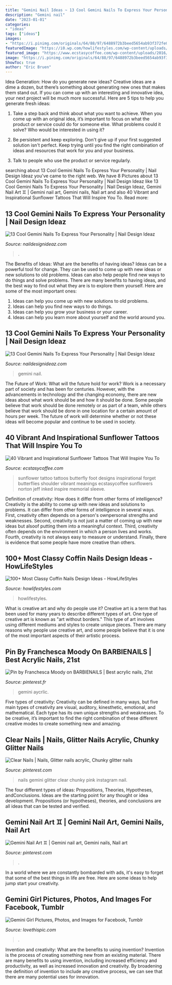 ```yaml
---
title: "Gemini Nail Ideas ~ 13 Cool Gemini Nails To Express Your Personality"
description: "Gemini nail"
date: "2023-01-01"
categories:
- "ideas"
tags: ["ideas"]
images:
- "https://i.pinimg.com/originals/64/88/97/6488972b3beed5654ab93f372fe0b383.jpg"
featuredImage: "https://i0.wp.com/howlifestyles.com/wp-content/uploads/2019/10/Coffin-Nails-Design-Ideas-10032019116.jpg?fit=600%2C699&amp;ssl=1&amp;is-pending-load=1"
featured_image: "https://www.ecstasycoffee.com/wp-content/uploads/2016/09/Sunflower-tattoo-design-11.jpg"
image: "https://i.pinimg.com/originals/64/88/97/6488972b3beed5654ab93f372fe0b383.jpg"
ShowToc: true
author: "Eric Bruen"
---
```



Idea Generation: How do you generate new ideas?
Creative ideas are a dime a dozen, but there’s something about generating new ones that makes them stand out. If you can come up with an interesting and innovative idea, your next project will be much more successful. Here are 5 tips to help you generate fresh ideas:
1. Take a step back and think about what you want to achieve. When you come up with an original idea, it’s important to focus on what the product or service could do for someone else. What problems could it solve? Who would be interested in using it?

2. Be persistent and keep exploring. Don't give up if your first suggested solution isn't perfect. Keep trying until you find the right combination of ideas and resources that work for you and your business.

3. Talk to people who use the product or service regularly.

	

		
searching about 13 Cool Gemini Nails To Express Your Personality | Nail Design Ideaz you've came to the right web. We have 8 Pictures about 13 Cool Gemini Nails To Express Your Personality | Nail Design Ideaz like 13 Cool Gemini Nails To Express Your Personality | Nail Design Ideaz, Gemini Nail Art ♊️ | Gemini nail art, Gemini nails, Nail art and also 40 Vibrant and Inspirational Sunflower Tattoos That Will Inspire You To. Read more:
		
    
## 13 Cool Gemini Nails To Express Your Personality | Nail Design Ideaz

<img loading=lazy src="https://www.naildesignideaz.com/wp-content/uploads/2017/10/Color-Changing-Gemini-Glitter-768x397.png" onerror="this.onerror=null;this.src='https://tse1.mm.bing.net/th?id=OIP.He8a8jFLPk9XgIbNgl7TEQHaD1&amp;pid=15.1';" alt="13 Cool Gemini Nails To Express Your Personality | Nail Design Ideaz">

_Source: naildesignideaz.com_

>. 

	

The Benefits of Ideas: What are the benefits of having ideas?
Ideas can be a powerful tool for change. They can be used to come up with new ideas or new solutions to old problems. Ideas can also help people find new ways to do things and solve problems. There are many benefits to having ideas, and the best way to find out what they are is to explore them yourself. Here are some of the most important ones: 
1. Ideas can help you come up with new solutions to old problems.
2. Ideas can help you find new ways to do things.
3. Ideas can help you grow your business or your career.
4. Ideas can help you learn more about yourself and the world around you.

    
## 13 Cool Gemini Nails To Express Your Personality | Nail Design Ideaz

<img loading=lazy src="https://www.naildesignideaz.com/wp-content/uploads/2017/10/Color-Changing-Gemini-Glitter-813x420.png" onerror="this.onerror=null;this.src='https://tse2.mm.bing.net/th?id=OIP.T2ToqwRQE8TysHC6GeUT4wHaD0&amp;pid=15.1';" alt="13 Cool Gemini Nails To Express Your Personality | Nail Design Ideaz">

_Source: naildesignideaz.com_

>gemini nail. 

	

The Future of Work: What will the future hold for work?
Work is a necessary part of society and has been for centuries. However, with the advancements in technology and the changing economy, there are new ideas about what work should be and how it should be done. Some people believe that work should be done remotely or as part of a team, while others believe that work should be done in one location for a certain amount of hours per week. The future of work will determine whether or not these ideas will become popular and continue to be used in society.

    
## 40 Vibrant And Inspirational Sunflower Tattoos That Will Inspire You To

<img loading=lazy src="https://www.ecstasycoffee.com/wp-content/uploads/2016/09/Sunflower-tattoo-design-11.jpg" onerror="this.onerror=null;this.src='https://tse4.mm.bing.net/th?id=OIP.6xAd_d390dc9te_nArH-gQHaKW&amp;pid=15.1';" alt="40 Vibrant and Inspirational Sunflower Tattoos That Will Inspire You To">

_Source: ecstasycoffee.com_

>sunflower tattoo tattoos butterfly foot designs inspirational forget butterflies shoulder vibrant meanings ecstasycoffee sunflowers norton jeff inked inspire memorial sleeve. 

	

Definition of creativity: How does it differ from other forms of intelligence?
Creativity is the ability to come up with new ideas and solutions to problems. It can differ from other forms of intelligence in several ways. First, creativity often depends on a person's ownpersonal strengths and weaknesses. Second, creativity is not just a matter of coming up with new ideas but alsoof putting them into a meaningful context. Third, creativity often depends on the environment in which a person lives and works. Fourth, creativity is not always easy to measure or understand. Finally, there is evidence that some people have more creative than others.

    
## 100+ Most Classy Coffin Nails Design Ideas - HowLifeStyles

<img loading=lazy src="https://i0.wp.com/howlifestyles.com/wp-content/uploads/2019/10/Coffin-Nails-Design-Ideas-10032019116.jpg?fit=600%2C699&amp;ssl=1&amp;is-pending-load=1" onerror="this.onerror=null;this.src='https://tse3.mm.bing.net/th?id=OIP.gpDu61R7lHvhhK6eWz4mZgHaIo&amp;pid=15.1';" alt="100+ Most Classy Coffin Nails Design Ideas - HowLifeStyles">

_Source: howlifestyles.com_

>howlifestyles. 

	

What is creative art and why do people use it?
Creative art is a term that has been used for many years to describe different types of art. One type of creative art is known as "art without borders." This type of art involves using different mediums and styles to create unique pieces. There are many reasons why people use creative art, and some people believe that it is one of the most important aspects of their artistic process.

    
## Pin By Franchesca Moody On BARBIENAILS | Best Acrylic Nails, 21st

<img loading=lazy src="https://i.pinimg.com/originals/48/9d/14/489d14b13d423e5f926dc556e39f30ec.jpg" onerror="this.onerror=null;this.src='https://tse2.mm.bing.net/th?id=OIP.hW-8tajgtgf7WK1ibUmkcAHaHY&amp;pid=15.1';" alt="Pin by Franchesca Moody on BARBIENAILS | Best acrylic nails, 21st">

_Source: pinterest.fr_

>gemini aycrlic. 

	

Five types of creativity:
Creativity can be defined in many ways, but five main types of creativity are visual, auditory, kinesthetic, emotional, and mathematical. Each type has its own unique strengths and weaknesses. To be creative, it’s important to find the right combination of these different creative modes to create something new and amazing.

    
## Clear Nails | Nails, Glitter Nails Acrylic, Chunky Glitter Nails

<img loading=lazy src="https://i.pinimg.com/originals/64/88/97/6488972b3beed5654ab93f372fe0b383.jpg" onerror="this.onerror=null;this.src='https://tse3.mm.bing.net/th?id=OIP.Pu6FocKg-lUuDuUyA4CXHgHaJ4&amp;pid=15.1';" alt="Clear Nails | Nails, Glitter nails acrylic, Chunky glitter nails">

_Source: pinterest.com_

>nails gemini glitter clear chunky pink instagram nail. 

	

The four different types of ideas: Propositions, Theories, Hypotheses, andConclusions.
Ideas are the starting point for any thought or idea development. Propositions (or hypotheses), theories, and conclusions are all ideas that can be tested and verified.

    
## Gemini Nail Art ♊️ | Gemini Nail Art, Gemini Nails, Nail Art

<img loading=lazy src="https://i.pinimg.com/736x/5a/30/dd/5a30dd1b07afab409dd95e6dce04689b.jpg" onerror="this.onerror=null;this.src='https://tse2.mm.bing.net/th?id=OIP.FrXM_1Pk38adPsJJ6cMPGAHaHa&amp;pid=15.1';" alt="Gemini Nail Art ♊️ | Gemini nail art, Gemini nails, Nail art">

_Source: pinterest.com_

>. 

	

In a world where we are constantly bombarded with ads, it's easy to forget that some of the best things in life are free. Here are some ideas to help jump start your creativity.

    
## Gemini Girl Pictures, Photos, And Images For Facebook, Tumblr

<img loading=lazy src="http://www.lovethispic.com/uploaded_images/27144-Gemini-Girl.jpg" onerror="this.onerror=null;this.src='https://tse4.mm.bing.net/th?id=OIP.aO9ZsSjZtAOd_QyRpOm4jQHaLH&amp;pid=15.1';" alt="Gemini Girl Pictures, Photos, and Images for Facebook, Tumblr">

_Source: lovethispic.com_

>. 

	

Invention and creativity: What are the benefits to using invention?
Invention is the process of creating something new from an existing material. There are many benefits to using invention, including increased efficiency and productivity, as well as increased innovation and creativity. By broadening the definition of invention to include any creative process, we can see that there are many potential uses for innovation.

